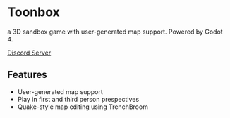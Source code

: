 #  Toonbox

a 3D sandbox game with user-generated map support. Powered by Godot 4.

[Discord Server](https://discord.gg/McfgW6Kx)

## Features

* User-generated map support
* Play in first and third person prespectives
* Quake-style map editing using TrenchBroom
